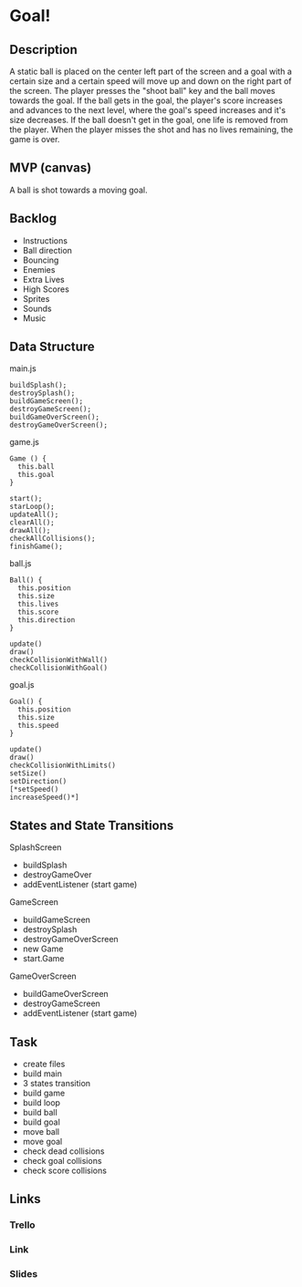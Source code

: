 # Goal!

## Description

A static ball is placed on the center left part of the screen and a goal with a certain size and a certain speed will move up and down on the right part of the screen. The player presses the "shoot ball" key and the ball moves towards the goal. If the ball gets in the goal, the player's score increases and advances to the next level, where the goal's speed increases and it's size decreases. If the ball doesn't get in the goal, one life is removed from the player. When the player misses the shot and has no lives remaining, the game is over.

## MVP (canvas)

A ball is shot towards a moving goal.

## Backlog

- Instructions
- Ball direction
- Bouncing
- Enemies
- Extra Lives
- High Scores
- Sprites
- Sounds
- Music

## Data Structure

main.js
```
buildSplash();
destroySplash();
buildGameScreen();
destroyGameScreen();
buildGameOverScreen();
destroyGameOverScreen();
```

game.js
```
Game () {
  this.ball
  this.goal
}

start();
starLoop();
updateAll();
clearAll();
drawAll();
checkAllCollisions();
finishGame();
```

ball.js
```
Ball() {
  this.position
  this.size
  this.lives
  this.score
  this.direction
}

update()
draw()
checkCollisionWithWall()
checkCollisionWithGoal()
```

goal.js
```
Goal() {
  this.position
  this.size
  this.speed
}

update()
draw()
checkCollisionWithLimits()
setSize()
setDirection()
[*setSpeed()
increaseSpeed()*]
```

## States and State Transitions

SplashScreen
- buildSplash
- destroyGameOver
- addEventListener (start game)

GameScreen
- buildGameScreen
- destroySplash
- destroyGameOverScreen
- new Game
- start.Game

GameOverScreen
- buildGameOverScreen
- destroyGameScreen
- addEventListener (start game) 

## Task

- create files
- build main
- 3 states transition
- build game
- build loop
- build ball
- build goal
- move ball
- move goal
- check dead collisions
- check goal collisions
- check score collisions

## Links

### Trello

### Link

### Slides
